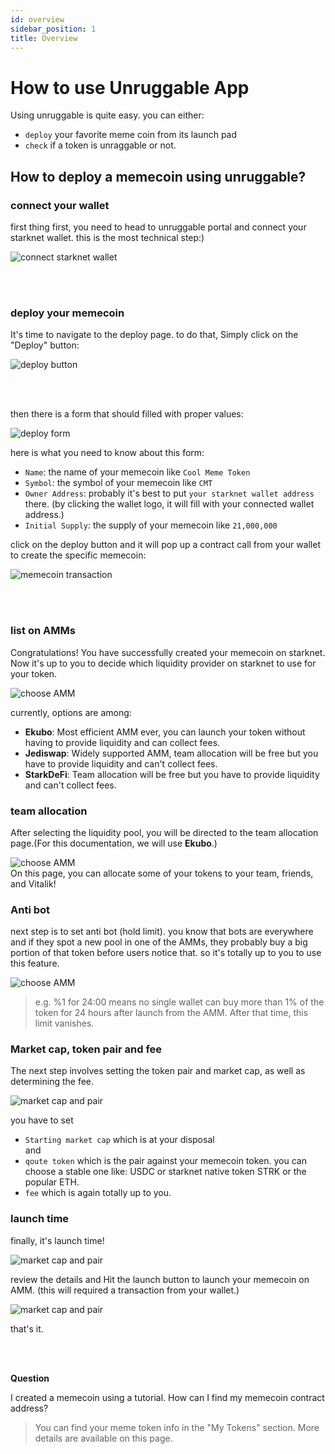 ```yaml
---
id: overview
sidebar_position: 1
title: Overview
---
```


# How to use Unruggable App

Using unruggable is quite easy. you can either:
- `deploy` your favorite meme coin from its launch pad
- `check` if a token is unraggable or not.

## How to deploy a memecoin using unruggable?

### connect your wallet
first thing first, you need to head to unruggable portal and connect your starknet wallet. this is the most technical step:)

![connect starknet wallet](./img/connect_wallet.png)

</br></br>

### deploy your memecoin
It's time to navigate to the deploy page. to do that,  Simply click on the "Deploy" button:


![deploy button](./img/deploy%20button.png)

</br></br>

then there is a form that should filled with proper values:

![deploy form](./img/deploy_page.png)

here is what you need to know about this form:
- `Name`: the name of your memecoin like `Cool Meme Token`
- `Symbol`: the symbol of your memecoin like `CMT`
- `Owner Address`: probably it's best to put `your starknet wallet address` there. (by clicking the wallet logo, it will fill with your connected wallet address.) 
- `Initial Supply`: the supply of your memecoin like `21,000,000`


click on the deploy button and it will pop up a contract call from your wallet to create the specific memecoin:

![memecoin transaction](./img/memecoin_transaction.png)

</br></br>


### list on AMMs
Congratulations! You have successfully created your memecoin on starknet. Now it's up to you to decide which liquidity provider on starknet to use for your token.

![choose AMM](./img/amm.png)

currently, options are among: 
- **Ekubo**: Most efficient AMM ever, you can launch your token without having to provide liquidity and can collect fees.
- **Jediswap**: Widely supported AMM, team allocation will be free but you have to provide liquidity and can't collect fees.
- **StarkDeFi**: Team allocation will be free but you have to provide liquidity and can't collect fees.


### team allocation
After selecting the liquidity pool, you will be directed to the team allocation page.(For this documentation, we will use **Ekubo**.)

![choose AMM](./img/team.png)
<br>
On this page, you can allocate some of your tokens to your team, friends, and Vitalik!

### Anti bot
next step is to set anti bot (hold limit). you know that bots are everywhere and if they spot a new pool in one of the AMMs, they probably buy a big portion of that token before users notice that. so it's totally up to you to use this feature.

![choose AMM](./img/antibot.png)

> e.g. %1 for 24:00 means no single wallet can buy more than 1% of the token for 24 hours after launch from the AMM. After that time, this limit vanishes.

### Market cap, token pair and fee
The next step involves setting the token pair and market cap, as well as determining the fee.

![market cap and pair](./img/init.png)

you have to set

- `Starting market cap` which is at your disposal
<br>and<br>
- `qoute token` which is the pair against your memecoin token. you can choose a stable one like: USDC or starknet native token STRK or the popular ETH.
- `fee` which is again totally up to you.

### launch time
finally, it's launch time!

![market cap and pair](./img/launch.png)

review the details and Hit the launch button to launch your memecoin on AMM. (this will required a transaction from your wallet.)

![market cap and pair](./img/launch_transaction.png)

that's it.


<br><br>

**Question**

I created a memecoin using a tutorial. How can I find my memecoin contract address?

> You can find your meme token info in the "My Tokens" section. More details are available on this page.
